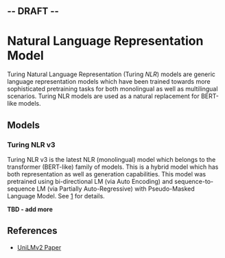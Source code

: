 ## 									-- DRAFT --



# Natural Language Representation Model


Turing Natural Language Representation (Turing *NLR*) models are generic language representation models which have been trained towards more sophisticated pretraining tasks for both monolingual as well as multilingual scenarios. Turing NLR models are used as a natural replacement for BERT-like models.

## Models

### Turing NLR v3
Turing NLR v3 is the latest NLR (monolingual) model which belongs to the transformer (BERT-like) family of models. This is a hybrid model which has both representation as well as generation capabilities. This model was pretrained using bi-directional LM (via Auto Encoding) and sequence-to-sequence LM (via Partially Auto-Regressive) with Pseudo-Masked Language Model. See [1][1] for details.

**TBD - add more**



## References

* [UniLMv2 Paper](https://arxiv.org/abs/2002.12804)

[1]: https://arxiv.org/abs/2002.12804 "UniLMv2: Pseudo-Masked Language Models for Unified Language Model Pre-Training"
